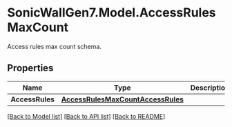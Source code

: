 # SonicWallGen7.Model.AccessRulesMaxCount
Access rules max count schema.

## Properties

Name | Type | Description | Notes
------------ | ------------- | ------------- | -------------
**AccessRules** | [**AccessRulesMaxCountAccessRules**](AccessRulesMaxCountAccessRules.md) |  | [optional] 

[[Back to Model list]](../README.md#documentation-for-models) [[Back to API list]](../README.md#documentation-for-api-endpoints) [[Back to README]](../README.md)


